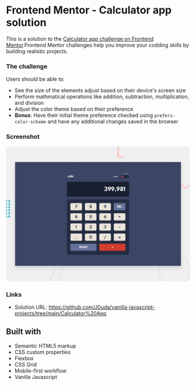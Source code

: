 # Frontend Mentor - Calculator app solution

This is a solution to the [Calculator app challenge on Frontend Mentor](https://www.frontendmentor.io/challenges/calculator-app-9lteq5N29).Frontend Mentor challenges help you improve your codding skills by building realistic projects.

### The challenge

Users should be able to:

- See the size of the elements adjust based on their device's screen size
- Perform mathmatical operations like addition, subtraction, multiplication, and division
- Adjust the color theme based on their preference
- **Bonus**: Have their initial theme preference checked using `prefers-color-scheme` and have any additional changes saved in the browser

### Screenshot

![Calculator](./images/desktop-preview.jpg)

### Links

- Solution URL: https://github.com/J0uda/vanilla-javascript-projects/tree/main/Calculator%20App

## Built with

- Semantic HTML5 markup
- CSS custom properties
- Flexbox
- CSS Grid
- Mobile-first workflow
- Vanilla Javascript
